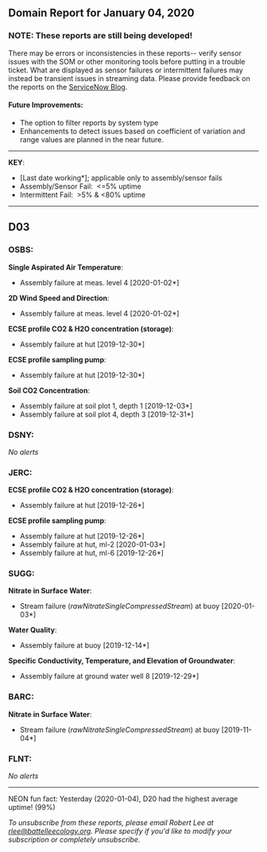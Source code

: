 ## Domain Report for January 04, 2020


### NOTE: These reports are still being developed!
There may be errors or inconsistencies in these reports-- verify sensor issues with the SOM or other monitoring tools before putting in a trouble ticket. What are displayed as sensor failures or intermittent failures may instead be transient issues in streaming data.
Please provide feedback on the reports on the [ServiceNow Blog](https://neon.service-now.com/community?id=community_blog&sys_id=9b4fbe8adbed734017ecf9041d9619be).

#### Future Improvements: 
 - The option to filter reports by system type 
 - Enhancements to detect issues based on coefficient of variation and range values are planned in the near future.

***

**KEY**:

 - [Last date working*]; applicable only to assembly/sensor fails
 - Assembly/Sensor Fail:&nbsp;&nbsp;<=5% uptime
 - Intermittent Fail:&nbsp;&nbsp;>5% & <80% uptime

***
## D03

### OSBS:

**Single Aspirated Air Temperature**:
 - Assembly failure at meas. level 4 [2020-01-02*]

**2D Wind Speed and Direction**:
 - Assembly failure at meas. level 4 [2020-01-02*]

**ECSE profile CO2 & H2O concentration (storage)**:
 - Assembly failure at hut [2019-12-30*]

**ECSE profile sampling pump**:
 - Assembly failure at hut [2019-12-30*]

**Soil CO2 Concentration**:
 - Assembly failure at soil plot 1, depth 1 [2019-12-03*]
 - Assembly failure at soil plot 4, depth 3 [2019-12-31*]

### DSNY:

_No alerts_

### JERC:

**ECSE profile CO2 & H2O concentration (storage)**:
 - Assembly failure at hut [2019-12-26*]

**ECSE profile sampling pump**:
 - Assembly failure at hut [2019-12-26*]
 - Assembly failure at hut, ml-2 [2020-01-03*]
 - Assembly failure at hut, ml-6 [2019-12-26*]

### SUGG:

**Nitrate in Surface Water**:
 - Stream failure (_rawNitrateSingleCompressedStream_) at buoy [2020-01-03*]

**Water Quality**:
 - Assembly failure at buoy [2019-12-14*]

**Specific Conductivity, Temperature, and Elevation of Groundwater**:
 - Assembly failure at ground water well 8 [2019-12-29*]

### BARC:

**Nitrate in Surface Water**:
 - Stream failure (_rawNitrateSingleCompressedStream_) at buoy [2019-11-04*]

### FLNT:

_No alerts_

***
NEON fun fact: Yesterday (2020-01-04), D20 had the highest average uptime! (99%)

_To unsubscribe from these reports, please email Robert Lee at rlee@battelleecology.org. Please specify if you'd like to modify your subscription or completely unsubscribe._
